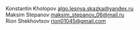 Konstantin Kholopov algo.lesnya.skazka@yandex.ru<br>
Maksim Stepanov maksim_stepanov_06@mail.ru<br>
Rion Shekhovtsov rion01045@gmail.com<br>
